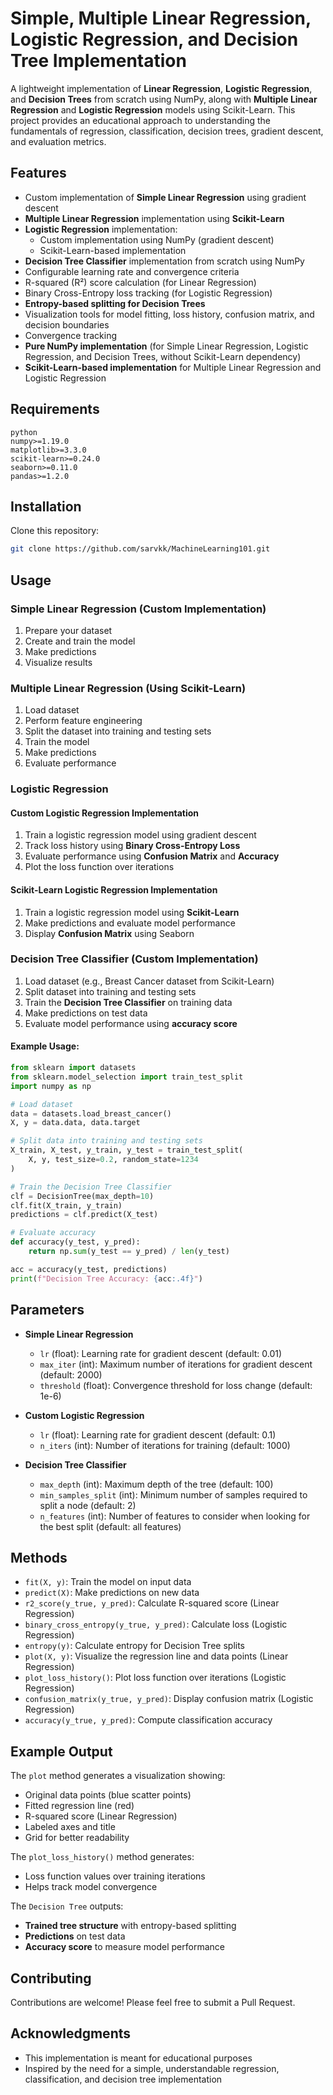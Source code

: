 # Simple, Multiple Linear Regression, Logistic Regression, and Decision Tree Implementation

A lightweight implementation of **Linear Regression**, **Logistic Regression**, and **Decision Trees** from scratch using NumPy, along with **Multiple Linear Regression** and **Logistic Regression** models using Scikit-Learn. This project provides an educational approach to understanding the fundamentals of regression, classification, decision trees, gradient descent, and evaluation metrics.

## Features

- Custom implementation of **Simple Linear Regression** using gradient descent
- **Multiple Linear Regression** implementation using **Scikit-Learn**
- **Logistic Regression** implementation:
  - Custom implementation using NumPy (gradient descent)
  - Scikit-Learn-based implementation
- **Decision Tree Classifier** implementation from scratch using NumPy
- Configurable learning rate and convergence criteria
- R-squared (R²) score calculation (for Linear Regression)
- Binary Cross-Entropy loss tracking (for Logistic Regression)
- **Entropy-based splitting for Decision Trees**
- Visualization tools for model fitting, loss history, confusion matrix, and decision boundaries
- Convergence tracking
- **Pure NumPy implementation** (for Simple Linear Regression, Logistic Regression, and Decision Trees, without Scikit-Learn dependency)
- **Scikit-Learn-based implementation** for Multiple Linear Regression and Logistic Regression

## Requirements

```
python
numpy>=1.19.0
matplotlib>=3.3.0
scikit-learn>=0.24.0
seaborn>=0.11.0
pandas>=1.2.0
```

## Installation

Clone this repository:

```bash
git clone https://github.com/sarvkk/MachineLearning101.git
```

## Usage

### Simple Linear Regression (Custom Implementation)

1. Prepare your dataset
2. Create and train the model
3. Make predictions
4. Visualize results

### Multiple Linear Regression (Using Scikit-Learn)

1. Load dataset
2. Perform feature engineering
3. Split the dataset into training and testing sets
4. Train the model
5. Make predictions
6. Evaluate performance

### Logistic Regression

#### Custom Logistic Regression Implementation

1. Train a logistic regression model using gradient descent
2. Track loss history using **Binary Cross-Entropy Loss**
3. Evaluate performance using **Confusion Matrix** and **Accuracy**
4. Plot the loss function over iterations

#### Scikit-Learn Logistic Regression Implementation

1. Train a logistic regression model using **Scikit-Learn**
2. Make predictions and evaluate model performance
3. Display **Confusion Matrix** using Seaborn

### Decision Tree Classifier (Custom Implementation)

1. Load dataset (e.g., Breast Cancer dataset from Scikit-Learn)
2. Split dataset into training and testing sets
3. Train the **Decision Tree Classifier** on training data
4. Make predictions on test data
5. Evaluate model performance using **accuracy score**

#### Example Usage:

```python
from sklearn import datasets
from sklearn.model_selection import train_test_split
import numpy as np

# Load dataset
data = datasets.load_breast_cancer()
X, y = data.data, data.target

# Split data into training and testing sets
X_train, X_test, y_train, y_test = train_test_split(
    X, y, test_size=0.2, random_state=1234
)

# Train the Decision Tree Classifier
clf = DecisionTree(max_depth=10)
clf.fit(X_train, y_train)
predictions = clf.predict(X_test)

# Evaluate accuracy
def accuracy(y_test, y_pred):
    return np.sum(y_test == y_pred) / len(y_test)

acc = accuracy(y_test, predictions)
print(f"Decision Tree Accuracy: {acc:.4f}")
```

## Parameters

- **Simple Linear Regression**
  - `lr` (float): Learning rate for gradient descent (default: 0.01)
  - `max_iter` (int): Maximum number of iterations for gradient descent (default: 2000)
  - `threshold` (float): Convergence threshold for loss change (default: 1e-6)

- **Custom Logistic Regression**
  - `lr` (float): Learning rate for gradient descent (default: 0.1)
  - `n_iters` (int): Number of iterations for training (default: 1000)

- **Decision Tree Classifier**
  - `max_depth` (int): Maximum depth of the tree (default: 100)
  - `min_samples_split` (int): Minimum number of samples required to split a node (default: 2)
  - `n_features` (int): Number of features to consider when looking for the best split (default: all features)

## Methods

- `fit(X, y)`: Train the model on input data
- `predict(X)`: Make predictions on new data
- `r2_score(y_true, y_pred)`: Calculate R-squared score (Linear Regression)
- `binary_cross_entropy(y_true, y_pred)`: Calculate loss (Logistic Regression)
- `entropy(y)`: Calculate entropy for Decision Tree splits
- `plot(X, y)`: Visualize the regression line and data points (Linear Regression)
- `plot_loss_history()`: Plot loss function over iterations (Logistic Regression)
- `confusion_matrix(y_true, y_pred)`: Display confusion matrix (Logistic Regression)
- `accuracy(y_true, y_pred)`: Compute classification accuracy

## Example Output

The `plot` method generates a visualization showing:
- Original data points (blue scatter points)
- Fitted regression line (red)
- R-squared score (Linear Regression)
- Labeled axes and title
- Grid for better readability

The `plot_loss_history()` method generates:
- Loss function values over training iterations
- Helps track model convergence

The `Decision Tree` outputs:
- **Trained tree structure** with entropy-based splitting
- **Predictions** on test data
- **Accuracy score** to measure model performance

## Contributing

Contributions are welcome! Please feel free to submit a Pull Request.

## Acknowledgments

- This implementation is meant for educational purposes
- Inspired by the need for a simple, understandable regression, classification, and decision tree implementation

